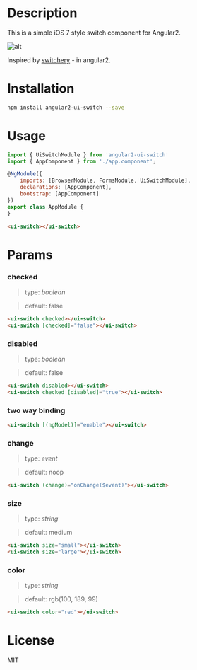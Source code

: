 # Description

This is a simple iOS 7 style switch component for Angular2.

![alt](logo.png)

Inspired by [switchery](https://github.com/abpetkov/switchery) - in angular2.

# Installation

```bash
npm install angular2-ui-switch --save
```

# Usage

```javascript
import { UiSwitchModule } from 'angular2-ui-switch'
import { AppComponent } from './app.component';

@NgModule({
    imports: [BrowserModule, FormsModule, UiSwitchModule],
    declarations: [AppComponent],
    bootstrap: [AppComponent]
})
export class AppModule {
}
```

```html
<ui-switch></ui-switch>
```

# Params

### checked

> type: *boolean*

> default: false

```html
<ui-switch checked></ui-switch>
<ui-switch [checked]="false"></ui-switch>
```

### disabled

> type: *boolean*

> default: false

```html
<ui-switch disabled></ui-switch>
<ui-switch checked [disabled]="true"></ui-switch>
```

### two way binding

```html
<ui-switch [(ngModel)]="enable"></ui-switch>
```

### change

> type: *event*

> default: noop

```html
<ui-switch (change)="onChange($event)"></ui-switch>
```

### size

> type: *string*

> default: medium

```html
<ui-switch size="small"></ui-switch>
<ui-switch size="large"></ui-switch>
```

### color

> type: *string*

> default: rgb(100, 189, 99)

```html
<ui-switch color="red"></ui-switch>
```

# License
MIT
